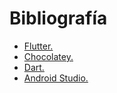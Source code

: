 # Bibliografía

- [Flutter.](https://flutter.dev/)
- [Chocolatey.](https://docs.chocolatey.org/en-us/getting-started)
- [Dart.](https://dart.dev/get-dart)
- [Android Studio.](https://developer.android.com/studio)

